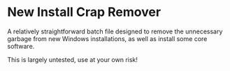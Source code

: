 # New Install Crap Remover
A relatively straightforward batch file designed to remove the unnecessary garbage from new Windows installations, as well as install some core software.

This is largely untested, use at your own risk!
